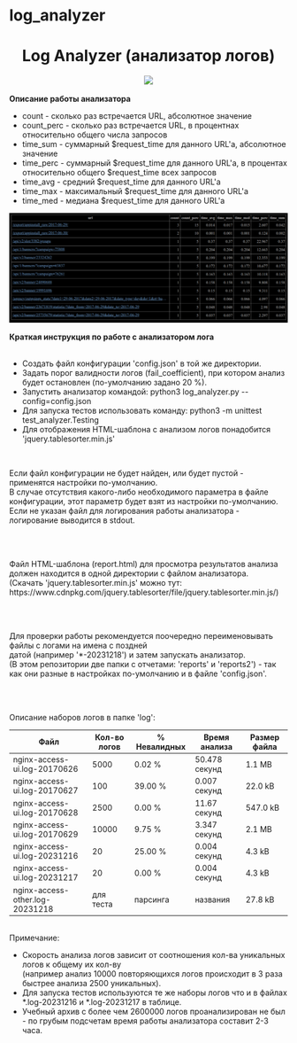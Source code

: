 # log_analyzer

<h1 align="center">Log Analyzer (анализатор логов)</h1>
<p align="center"><img src="https://img.shields.io/badge/made_by-KD3821-lightblue"></p>

<b>Описание работы анализатора</b><br>
<ul>
<li>
count - сĸольĸо раз встречается URL, абсолютное значение</li>
<li>
count_perc - сĸольĸо раз встречается URL, в процентнах относительно общего числа запросов</li>
<li>
time_sum - суммарный $request_time для данного URL'а, абсолютное значение</li>
<li>
time_perc - суммарный $request_time для данного URL'а, в процентах относительно общего $request_time всех запросов</li>
<li>
time_avg - средний $request_time для данного URL'а</li>
<li>
time_max - маĸсимальный $request_time для данного URL'а</li>
<li>
time_med - медиана $request_time для данного URL'а</li></ul>


<p align="center"><img src="https://github.com/kd3821/pyprotus_tasks/blob/main/img/report-2023.12.16.png?raw=true"></p>


<b>Краткая инструкция по работе с анализатором лога</b><br><br>

<ul>
  <li>Создать файл конфигурации 'config.json' в той же директории. </li>
  <li>Задать порог валидности логов (fail_coefficient), при котором анализ будет остановлен (по-умолчанию задано 20 %). </li>
  <li>Запустить анализатор командой: python3 log_analyzer.py --config=config.json</li>
  <li>Для запуска тестов использовать команду: python3 -m unittest test_analyzer.Testing</li>
  <li>Для отображения HTML-шаблона с анализом логов понадобится 'jquery.tablesorter.min.js'</li>
</ul><br>

<p>
Если файл конфигурации не будет найден, или будет пустой - применятся настройки по-умолчанию.<br>
В случае отсутствия какого-либо необходимого параметра в файле конфигурации, этот параметр будет взят из настройки
по-умолчанию.<br>Если не указан файл для логирования работы анализатора - логирование выводится в stdout.</p>
<br><br>
<p>Файл HTML-шаблона (report.html) для просмотра результатов анализа должен находится в одной директории с файлом анализатора.<br>
(Скачать 'jquery.tablesorter.min.js' можно тут: https://www.cdnpkg.com/jquery.tablesorter/file/jquery.tablesorter.min.js/)</p>
<br><br>
<p>
Для проверки работы рекомендуется поочередно переименовывать файлы с логами на имена с поздней <br>
датой (например '*-20231218') и затем запускать анализатор.
<br>(В этом репозитории две папки с отчетами: 'reports' и 'reports2') - так как они разные в настройках по-умолчанию и в файле 'config.json'.</p>
<br><br>

<p>Описание наборов логов в папке 'log':</p>

<table>
<thead>
<tr>
  <th>Файл</th>
  <th>Кол-во логов</th>
  <th>% Невалидных</th>
  <th>Время анализа</th>
  <th>Размер файла</th>
</tr>
</thead>
<tbody>
<tr>
  <td>nginx-access-ui.log-20170626</td>
  <td>5000</td>
  <td>0.02 %</td>
  <td>50.478 секунд</td>
  <td>1.1 MB</td>
</tr>
<tr>
  <td>nginx-access-ui.log-20170627</td>
  <td>100</td>
  <td>39.00 %</td>
  <td>0.007 секунд</td>
  <td>22.0 kB</td>
</tr>
<tr>
  <td>nginx-access-ui.log-20170628</td>
  <td>2500</td>
  <td>0.00 %</td>
  <td>11.67 секунд</td>
  <td>547.0 kB</td>
</tr>
<tr>
  <td>nginx-access-ui.log-20170629</td>
  <td>10000</td>
  <td>9.75 %</td>
  <td>3.347 секунд</td>
  <td>2.1 MB</td>
</tr>
<tr>
  <td>nginx-access-ui.log-20231216</td>
  <td>20</td>
  <td>25.00 %</td>
  <td>0.004 секунд</td>
  <td>4.3 kB</td>
</tr>
<tr>
  <td>nginx-access-ui.log-20231217</td>
  <td>20</td>
  <td>0.00 %</td>
  <td>0.004 секунд</td>
  <td>4.3 kB</td>
</tr>
<tr>
  <td>nginx-access-other.log-20231218</td>
  <td>для теста</td>
  <td>парсинга</td>
  <td>названия</td>
  <td>27.8 kB</td>
</tr>
</tbody>
</table>
<br>
Примечание:
<ul>
<li>
Скорость анализа логов зависит от соотношения кол-ва уникальных логов к общему их кол-ву<br>
(например анализ 10000 повторяющихся логов происходит в 3 раза быстрее анализа 2500 уникальных).</li>
<li>
Для запуска тестов используются те же наборы логов что и в файлах *.log-20231216 и *.log-20231217 в таблице.</li>
<li>
Учебный архив с более чем 2600000 логов проанализирован не был - по грубым подсчетам время работы анализатора составит 2-3 часа.</li>
</ul>
